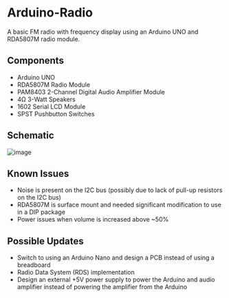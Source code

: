 # Arduino-Radio
A basic FM radio with frequency display using an Arduino UNO and RDA5807M radio module.

## Components
* Arduino UNO
* RDA5807M Radio Module
* PAM8403 2-Channel Digital Audio Amplifier Module
* 4Ω 3-Watt Speakers
* 1602 Serial LCD Module
* SPST Pushbutton Switches

## Schematic
![image](https://user-images.githubusercontent.com/77598913/140165909-e8308d82-905d-4a68-ab45-5453e7f420be.png)

## Known Issues
* Noise is present on the I2C bus (possibly due to lack of pull-up resistors on the I2C bus)
* RDA5807M is surface mount and needed significant modification to use in a DIP package
* Power issues when volume is increased above ~50%

## Possible Updates
* Switch to using an Arduino Nano and design a PCB instead of using a breadboard
* Radio Data System (RDS) implementation
* Design an external +5V power supply to power the Arduino and audio amplifier instead of powering the amplifier from the Arduino
